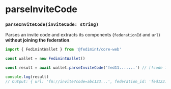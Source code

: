 # parseInviteCode

### `parseInviteCode(inviteCode: string)`

Parses an invite code and extracts its components (`federationId` and `url`) **without joining the federation**.

```ts twoslash
import { FedimintWallet } from '@fedimint/core-web'

const wallet = new FedimintWallet()

const result = await wallet.parseInviteCode('fed11.......') // [!code focus]

console.log(result) 
// Output: { url: 'fm://invite?code=abc123...', federation_id: 'fed123...' }
